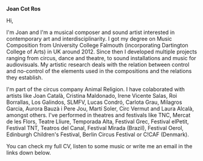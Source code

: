 **Joan Cot Ros**

Hi,

I'm Joan and I'm a musical composer and sound artist interested in contemporary art and interdisciplinarity. I got my degree on Music Composition from University College Falmouth (incorporating Dartington College of Arts) in UK around 2012. Since then I developed multiple projects ranging from circus, dance and theatre, to sound installations and music for audiovisuals. My artistic research deals with the relation between control and no-control of the elements used in the compositions and the relations they establish.

I'm part of the circus company Animal Religion. I have colaborated with artists like Joan Català, Cristina Maldonado, Irene Vicente Salas, Roi Borrallas, Los Galindos, SLMFV, Lucas Condró, Carlota Grau, Milagros Garcia, Aurora Bauzà i Pere Jou, Martí Soler, Circ Vermut and Laura Alcalà, amongst others. I've performed in theatres and festivals like TNC, Mercat de les Flors, Teatre Lliure, Temporada Alta, Festival Grec, Festival elPetit, Festival TNT, Teatros del Canal, Festival Mirada (Brazil), Festival Oerol, Edinburgh Children's Festival, Berlin Circus Festival or C!CAF (Denmark).

You can check my full CV, listen to some music or write me an email in the links down below.

